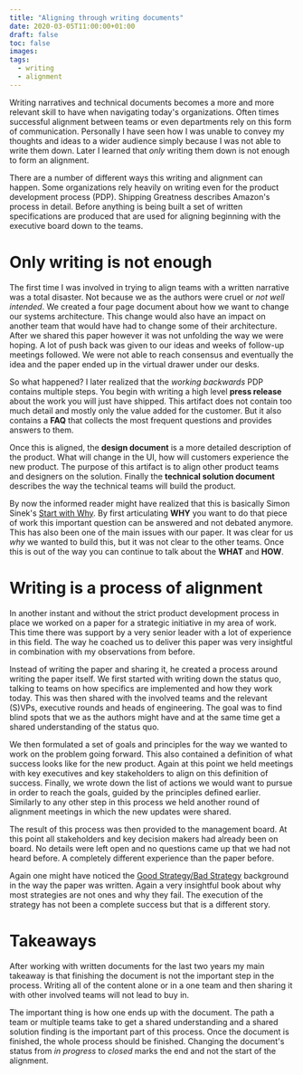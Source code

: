 ```yaml
---
title: "Aligning through writing documents"
date: 2020-03-05T11:00:00+01:00
draft: false
toc: false
images:
tags:
  - writing
  - alignment
---
```


Writing narratives and technical documents becomes a more and more relevant
skill to have when navigating today's organizations. Often times successful
alignment between teams or even departments rely on this form of communication.
Personally I have seen how I was unable to convey my thoughts and ideas to a
wider audience simply because I was not able to write them down. Later I learned
that *only* writing them down is not enough to form an alignment.

There are a number of different ways this writing and alignment can happen. Some
organizations rely heavily on writing even for the product development process
(PDP). Shipping Greatness describes Amazon's process in detail. Before anything
is being built a set of written specifications are produced that are used for
aligning beginning with the executive board down to the teams.

# Only writing is not enough

The first time I was involved in trying to align teams with a written narrative
was a total disaster. Not because we as the authors were cruel or *not well
intended*. We created a four page document about how we want to change our
systems architecture. This change would also have an impact on another team that
would have had to change some of their architecture. After we shared this paper
however it was not unfolding the way we were hoping. A lot of push back was
given to our ideas and weeks of follow-up meetings followed. We were not able to
reach consensus and eventually the idea and the paper ended up in the virtual
drawer under our desks.

So what happened? I later realized that the *working backwards* PDP contains
multiple steps. You begin with writing a high level **press release** about the
work you will just have shipped. This artifact does not contain too much detail
and mostly only the value added for the customer. But it also contains a **FAQ**
that collects the most frequent questions and provides answers to them.

Once this is aligned, the **design document** is a more detailed description of
the product. What will change in the UI, how will customers experience the new
product. The purpose of this artifact is to align other product teams and
designers on the solution. Finally the **technical solution document** describes
the way the technical teams will build the product.

By now the informed reader might have realized that this is basically Simon
Sinek's [Start with Why][0]. By first articulating **WHY** you want to do that
piece of work this important question can be answered and not debated anymore.
This has also been one of the main issues with our paper. It was clear for us
*why* we wanted to build this, but it was not clear to the other teams. Once
this is out of the way you can continue to talk about the **WHAT** and **HOW**.

# Writing is a process of alignment

In another instant and without the strict product development process in place
we worked on a paper for a strategic initiative in my area of work. This time
there was support by a very senior leader with a lot of experience in this
field. The way he coached us to deliver this paper was very insightful in
combination with my observations from before.

Instead of writing the paper and sharing it, he created a process around writing
the paper itself. We first started with writing down the status quo, talking to
teams on how specifics are implemented and how they work today. This was then
shared with the involved teams and the relevant (S)VPs, executive rounds and
heads of engineering. The goal was to find blind spots that we as the authors
might have and at the same time get a shared understanding of the status quo.

We then formulated a set of goals and principles for the way we wanted to work
on the problem going forward. This also contained a definition of what success
looks like for the new product. Again at this point we held meetings with key
executives and key stakeholders to align on this definition of success. Finally,
we wrote down the list of actions we would want to pursue in order to reach the
goals, guided by the principles defined earlier. Similarly to any other step in
this process we held another round of alignment meetings in which the new
updates were shared.

The result of this process was then provided to the management board. At this
point all stakeholders and key decision makers had already been on board. No
details were left open and no questions came up that we had not heard before. A
completely different experience than the paper before.

Again one might have noticed the [Good Strategy/Bad Strategy][1] background in
the way the paper was written. Again a very insightful book about why most
strategies are not ones and why they fail. The execution of the strategy has not
been a complete success but that is a different story.

# Takeaways

After working with written documents for the last two years my main takeaway is
that finishing the document is not the important step in the process. Writing
all of the content alone or in a one team and then sharing it with other
involved teams will not lead to buy in.

The important thing is how one ends up with the document. The path a team or
multiple teams take to get a shared understanding and a shared solution finding
is the important part of this process. Once the document is finished, the whole
process should be finished. Changing the document's status from *in progress* to
*closed* marks the end and not the start of the alignment.

[0]: https://www.goodreads.com/book/show/7108725-start-with-why
[1]: https://www.goodreads.com/book/show/11721966-good-strategy-bad-strategy
